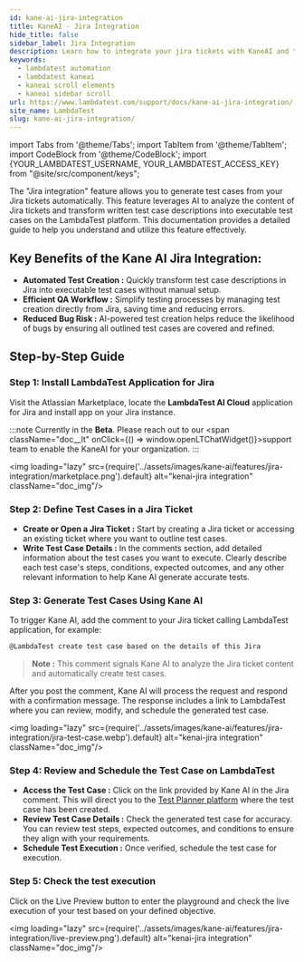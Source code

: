 ```yaml
---
id: kane-ai-jira-integration
title: KaneAI - Jira Integration
hide_title: false
sidebar_label: Jira Integration
description: Learn how to integrate your jira tickets with KaneAI and test planner using Atalssian Marketplace
keywords:
  - lambdatest automation
  - lambdatest kaneai
  - kaneai scroll elements
  - kaneai sidebar scroll
url: https://www.lambdatest.com/support/docs/kane-ai-jira-integration/
site_name: LambdaTest
slug: kane-ai-jira-integration/
---
```


import Tabs from '@theme/Tabs';
import TabItem from '@theme/TabItem';
import CodeBlock from '@theme/CodeBlock';
import {YOUR_LAMBDATEST_USERNAME, YOUR_LAMBDATEST_ACCESS_KEY} from "@site/src/component/keys";

<script type="application/ld+json"
      dangerouslySetInnerHTML={{ __html: JSON.stringify({
       "@context": "https://schema.org",
        "@type": "BreadcrumbList",
        "itemListElement": [{
          "@type": "ListItem",
          "position": 1,
          "name": "Home",
          "item": "https://www.lambdatest.com"
        },{
          "@type": "ListItem",
          "position": 2,
          "name": "Support",
          "item": "https://www.lambdatest.com/support/docs/"
        },{
          "@type": "ListItem",
          "position": 3,
          "name": "KaneAI Jira Integration",
          "item": "https://www.lambdatest.com/support/docs/kane-ai-jira-integration/"
        }]
      })
    }}
></script>
The "Jira integration" feature allows you to generate test cases from your Jira tickets automatically. This feature leverages AI to analyze the content of Jira tickets and transform written test case descriptions into executable test cases on the LambdaTest platform. This documentation provides a detailed guide to help you understand and utilize this feature effectively.

## Key Benefits of the Kane AI Jira Integration:
- **Automated Test Creation :** Quickly transform test case descriptions in Jira into executable test cases without manual setup.
- **Efficient QA Workflow :** Simplify testing processes by managing test creation directly from Jira, saving time and reducing errors.
- **Reduced Bug Risk :** AI-powered test creation helps reduce the likelihood of bugs by ensuring all outlined test cases are covered and refined.

## Step-by-Step Guide
### Step 1: Install LambdaTest Application for Jira
Visit the Atlassian Marketplace, locate the **LambdaTest AI Cloud** application for Jira and install app on your Jira instance.

:::note
Currently in the **Beta**. Please reach out to our <span className="doc__lt" onClick={() => window.openLTChatWidget()}>support team</span> to enable the KaneAI for your organization.
:::

<img loading="lazy" src={require('../assets/images/kane-ai/features/jira-integration/marketplace.png').default} alt="kenai-jira integration" className="doc_img"/>

### Step 2: Define Test Cases in a Jira Ticket
- **Create or Open a Jira Ticket :** Start by creating a Jira ticket or accessing an existing ticket where you want to outline test cases.
- **Write Test Case Details :** In the comments section, add detailed information about the test cases you want to execute. Clearly describe each test case's steps, conditions, expected outcomes, and any other relevant information to help Kane AI generate accurate tests.

### Step 3: Generate Test Cases Using Kane AI
To trigger Kane AI, add the comment to your Jira ticket calling LambdaTest application, for example:

```bash
@LambdaTest create test case based on the details of this Jira
```

> **Note :** This comment signals Kane AI to analyze the Jira ticket content and automatically create test cases.

After you post the comment, Kane AI will process the request and respond with a confirmation message. The response includes a link to LambdaTest where you can review, modify, and schedule the generated test case.

<img loading="lazy" src={require('../assets/images/kane-ai/features/jira-integration/jira-test-case.webp').default} alt="kenai-jira integration" className="doc_img"/>

### Step 4: Review and Schedule the Test Case on LambdaTest
- **Access the Test Case :** Click on the link provided by Kane AI in the Jira comment. This will direct you to the [Test Planner platform](/support/docs/kane-ai-test-plan/#step-2-define-your-state-outcomes-error-messages-constraints-and-user-inputs) where the test case has been created.
- **Review Test Case Details :** Check the generated test case for accuracy. You can review test steps, expected outcomes, and conditions to ensure they align with your requirements.
- **Schedule Test Execution :** Once verified, schedule the test case for execution.

### Step 5: Check the test execution
Click on the Live Preview button to enter the playground and check the live execution of your test based on your defined objective.

<img loading="lazy" src={require('../assets/images/kane-ai/features/jira-integration/live-preview.png').default} alt="kenai-jira integration" className="doc_img"/>